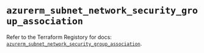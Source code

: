 # `azurerm_subnet_network_security_group_association`

Refer to the Terraform Registory for docs: [`azurerm_subnet_network_security_group_association`](https://registry.terraform.io/providers/hashicorp/azurerm/3.78.0/docs/resources/subnet_network_security_group_association).
